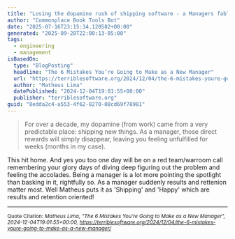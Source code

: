 ```yaml
---
title: "Losing the dopamine rush of shipping software - a Managers fable"
author: "Commonplace Book Tools Bot"
date: "2025-07-16T23:15:34.120582+00:00"
generated: "2025-09-28T22:00:13-05:00"
tags:
  - engineering
  - management
isBasedOn:
  type: "BlogPosting"
  headline: "The 6 Mistakes You’re Going to Make as a New Manager"
  url: "https://terriblesoftware.org/2024/12/04/the-6-mistakes-youre-going-to-make-as-a-new-manager/"
  author: "Matheus Lima"
  datePublished: "2024-12-04T19:01:55+00:00"
  publisher: "terriblesoftware.org"
guid: "8edda2c4-a553-4f62-8270-08cd69f78981"
---
```


> For over a decade, my dopamine (from work) came from a very predictable place: shipping new things. As a manager, those direct rewards will simply disappear, leaving you feeling unfulfilled for weeks (months in my case).

This hit home. And yes you too one day will be on a red team/warroom call remembering your glory days of diving deep figuring out the problem and feeling the accolades. Being a manager is a lot more pointing the spotlight than basking in it, rightfully so. As a manager suddenly results and rettenion matter most. Well Matheus puts it as 'Shipping' and 'Happy' which are results and retention oriented!

---

<sub>Quote Citation: <cite>Matheus Lima, "The 6 Mistakes You’re Going to Make as a New Manager", 2024-12-04T19:01:55+00:00, <a href="https://terriblesoftware.org/2024/12/04/the-6-mistakes-youre-going-to-make-as-a-new-manager/">https://terriblesoftware.org/2024/12/04/the-6-mistakes-youre-going-to-make-as-a-new-manager/</a></cite></sub>